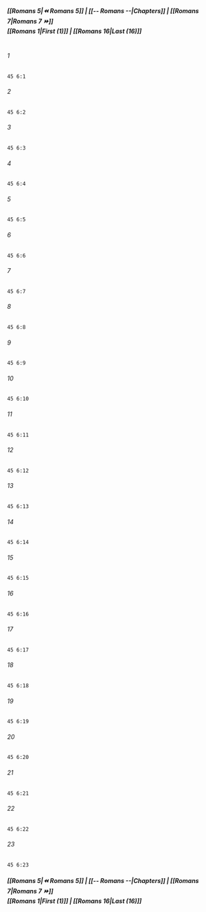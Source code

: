 
##### **[[Romans 5|⏪ Romans 5]] | [[-- Romans --|Chapters]] | [[Romans 7|Romans 7 ⏩]]**<br>**[[Romans 1|First (1)]] | [[Romans 16|Last (16)]]**<br><br>

###### 1
``` verse
45 6:1
```
###### 2
``` verse
45 6:2
```
###### 3
``` verse
45 6:3
```
###### 4
``` verse
45 6:4
```
###### 5
``` verse
45 6:5
```
###### 6
``` verse
45 6:6
```
###### 7
``` verse
45 6:7
```
###### 8
``` verse
45 6:8
```
###### 9
``` verse
45 6:9
```
###### 10
``` verse
45 6:10
```
###### 11
``` verse
45 6:11
```
###### 12
``` verse
45 6:12
```
###### 13
``` verse
45 6:13
```
###### 14
``` verse
45 6:14
```
###### 15
``` verse
45 6:15
```
###### 16
``` verse
45 6:16
```
###### 17
``` verse
45 6:17
```
###### 18
``` verse
45 6:18
```
###### 19
``` verse
45 6:19
```
###### 20
``` verse
45 6:20
```
###### 21
``` verse
45 6:21
```
###### 22
``` verse
45 6:22
```
###### 23
``` verse
45 6:23
```

##### **[[Romans 5|⏪ Romans 5]] | [[-- Romans --|Chapters]] | [[Romans 7|Romans 7 ⏩]]**<br>**[[Romans 1|First (1)]] | [[Romans 16|Last (16)]]**
